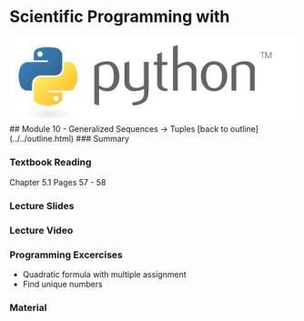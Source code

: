 # Scientific Programming with 
<img src="../../imgs/python.png"/>
## Module 10 - Generalized Sequences -> Tuples
[back to outline](../../outline.html)
### Summary

### Textbook Reading
Chapter 5.1
Pages 57 - 58

### Lecture Slides


### Lecture Video

### Programming Excercises
- Quadratic formula with multiple assignment
- Find unique numbers

### Material
